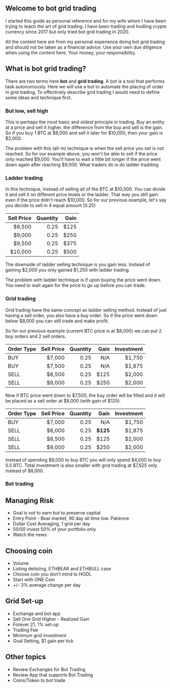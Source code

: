 ## Welcome to bot grid trading

I started this guide as personal reference and for my wife whom I have been trying to teach the art of grid trading. I have been trading and hodling crypto currency since 2017 but only tried bot grid trading in 2020.

All the content here are from my personal experience doing bot grid trading and should not be taken as a financial advice. Use your own due diligence when using the content here. Your money, your responsibility. 

## What is bot grid trading? 

There are two terms here **bot** and **grid trading**. A bot is a tool that performs task autonomously. Here we will use a bot to automate the placing of order in grid trading. To effectively describe grid trading I would need to define some ideas and technique first. 

### But low, sell high

This is perhaps the most basic and oldest principle in trading. Buy an entity at a price and sell it higher, the difference from the buy and sell is the gain. So if you buy 1 BTC at $8,000 and sell it later for $10,000, then your gain is $2,000. 

The problem with this (all-in) technique is when the sell price you set is not reached. So for our example above, you won't be able to sell if the price only reached $9,000. You'll have to wait a little bit longer if the price went down again after reaching $9,000. What traders do is do ladder tradding

### Ladder trading

In this technique, instead of selling all of the BTC at $10,000. You can divide it and sell it on different price levels or the ladder. That way you still gain even if the price didn't reach $10,000. So for our previous example, let's say you decide to sell in 4 equal amount (0.25) 

| Sell Price    | Quantity      | Gain  |
| ------------: |--------------:| -----:|
| $8,500        | 0.25          | $125  |
| $9,000        | 0.25          | $250  |
| $9,500        | 0.25          | $375  |
| $10,000       | 0.25          | $500  |

The downside of ladder selling technique is you gain less. Instead of gaining $2,000 you only gained $1,250 with ladder trading. 

The problem with ladder technique is if upon buying the price went down. You need to wait again for the price to go up before you can trade. 

### Grid trading

Grid trading have the same concept as ladder selling method. Instead of just having a sell order, you also have a buy order. So if the price went down below $8,000 you can still trade and make profit.

So for our previous example (current BTC price is at $8,000) we can put 2 buy orders and 2 sell orders. 

|Order Type    | Sell Price    | Quantity      | Gain  | Investment |
|:-------------| ------------: |--------------:| -----:|-----------:|
|BUY           | $7,000        | 0.25          | N/A   | $1,750     |
|BUY           | $7,500        | 0.25          | N/A   | $1,875     |
|SELL          | $8,500        | 0.25          | $125  | $2,000     |
|SELL          | $9,000        | 0.25          | $250  | $2,000     |

Now if BTC price went down to $7,500, the buy order will be filled and it will be placed as a sell order at $8,000 (with gain of $125).

|Order Type    | Sell Price    | Quantity      | Gain  | Investment |
|:-------------| ------------: |--------------:| -----:|-----------:|
|BUY           | $7,000        | 0.25          | N/A   | $1,750     |
|SELL          | $8,000        | 0.25          | **$125** | $1,875     |
|SELL          | $8,500        | 0.25          | $125  | $2,000     |
|SELL          | $9,000        | 0.25          | $250  | $2,000     |

Instead of spending $8,000 to buy BTC you will only spend $4,000 to buy 0.5 BTC. Total investment is also smaller with grid trading at $7,625 only instead of $8,000.

### Bot trading

## Managing Risk
- Goal is not to earn but to preserve capital
- Entry Point - Bear market, 90 day all time low. Patience
- Dollar Cost Averaging, 1 grid per day
- 50/50 invest 50% of your portfolio only
- Watch the news

## Choosing coin
- Volume
- Listing delisting, ETHBEAR and ETHBULL case
- Choose coin you don't mind to HODL
- Start with ONE Coin
- +/- 3% average change per day
 
## Grid Set-up
- Exchange and bot app
- Sell One Grid Higher - Realized Gain
- Forever 21, 1% set-up
- Trading Fee
- Minimum grid investment
- Goal Setting, $1 gain per tick

 ## Other topics
- Review Exchanges for Bot Trading
- Review App that supports Bot Trading
- Coins/Token to bot trade
